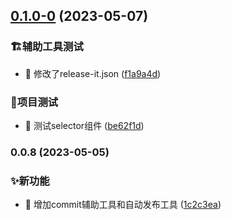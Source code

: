 

## [0.1.0-0](https://gitee.com/tow-youngui/tsheep-ui/compare/0.0.8...0.1.0-0) (2023-05-07)


### 🏗️辅助工具测试

* 🤖 修改了release-it.json ([f1a9a4d](https://gitee.com/tow-youngui/tsheep-ui/commit/f1a9a4d8dde497130d373440ef767a14bf316ae1))


### 👷项目测试

* 💍 测试selector组件 ([be62f1d](https://gitee.com/tow-youngui/tsheep-ui/commit/be62f1db460668f0a00f95d82c19a97a2673ef7d))

### 0.0.8 (2023-05-05)


### ✨新功能

* 🎸 增加commit辅助工具和自动发布工具 ([1c2c3ea](https://gitee.com/tow-youngui/tsheep-ui/commit/1c2c3eac500511140d238d629a331ecf856c1904))